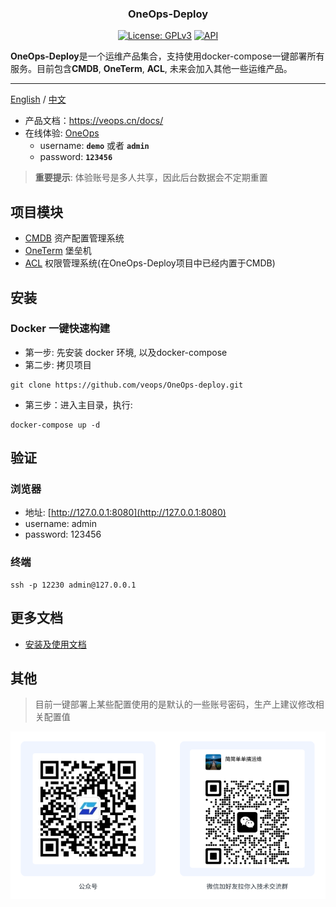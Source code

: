 <h3 align="center">OneOps-Deploy</h3>
<p align="center">
  <a href="https://github.com/veops/OneOps-deploy/blob/main/LICENSE"><img src="https://img.shields.io/badge/License-AGPLv3-brightgreen" alt="License: GPLv3"></a>
  <a href="https://goreportcard.com/report/github.com/veops/messenger"><img src="https://goreportcard.com/badge/github.com/veops/messenger" alt="API"></a>
</p>

**OneOps-Deploy**是一个运维产品集合，支持使用docker-compose一键部署所有服务。目前包含**CMDB**, **OneTerm**, **ACL**, 未来会加入其他一些运维产品。

---

[English](README_en.md) / [中文](README.md)

- 产品文档：https://veops.cn/docs/
- 在线体验: <a href="https://term.veops.cn" target="_blank">OneOps</a>
    - username: **`demo`**   或者   **`admin`**
    - password: **`123456`**
> **重要提示**: 体验账号是多人共享，因此后台数据会不定期重置

## 项目模块

- [CMDB](https://github.com/veops/cmdb) 资产配置管理系统
- [OneTerm](https://github.com/veops/oneterm) 堡垒机
- [ACL](https://github.com/veops/acl) 权限管理系统(在OneOps-Deploy项目中已经内置于CMDB)

## 安装

### Docker 一键快速构建
- 第一步: 先安装 docker 环境, 以及docker-compose
- 第二步: 拷贝项目
```shell 
git clone https://github.com/veops/OneOps-deploy.git
```
- 第三步：进入主目录，执行:
```
docker-compose up -d
```

## 验证
### 浏览器
- 地址: [http://127.0.0.1:8080](http://127.0.0.1:8080)
- username: admin
- password: 123456
### 终端
```shell
ssh -p 12230 admin@127.0.0.1
```

## 更多文档
- [安装及使用文档](https://veops.cn/docs/)

## 其他
> 目前一键部署上某些配置使用的是默认的一些账号密码，生产上建议修改相关配置值


![Wechat Official Account: 维易科技OneOps](docs/images/wechat.png)


